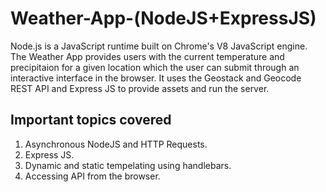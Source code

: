 # Weather-App-(NodeJS+ExpressJS)
<p> Node.js is a JavaScript runtime built on Chrome's V8 JavaScript engine. The Weather App provides users with the current temperature and precipitaion for a given location which the user can submit through an interactive interface in the browser. It uses the Geostack and Geocode REST API and Express JS to provide assets and run the server.
</p>
<h2> Important topics covered </h2>
<ol>
  <li> Asynchronous NodeJS and HTTP Requests.</li>
  <li> Express JS.</li>
  <li> Dynamic and static tempelating using handlebars.</li>
  <li> Accessing API from the browser. </li>
</ol>




